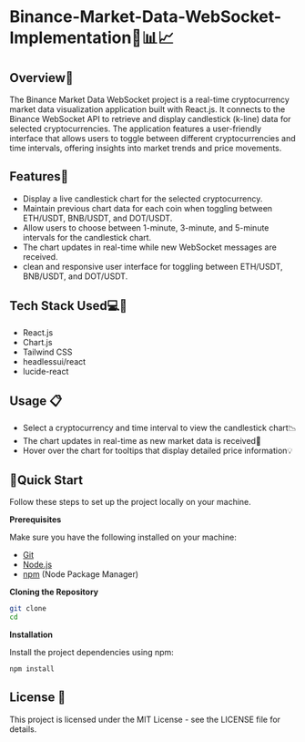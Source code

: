 # Binance-Market-Data-WebSocket-Implementation🤖📊📈

## Overview🎫

The Binance Market Data WebSocket project is a real-time cryptocurrency market data visualization application built with React.js. It connects to the Binance WebSocket API to retrieve and display candlestick (k-line) data for selected cryptocurrencies. The application features a user-friendly interface that allows users to toggle between different cryptocurrencies and time intervals, offering insights into market trends and price movements.

## Features🎁

- Display a live candlestick chart for the selected cryptocurrency.
- Maintain previous chart data for each coin when toggling between ETH/USDT, BNB/USDT, and DOT/USDT.
- Allow users to choose between 1-minute, 3-minute, and 5-minute intervals for the candlestick chart.
- The chart updates in real-time while new WebSocket messages are
  received.
- clean and responsive user interface for toggling between ETH/USDT, BNB/USDT, and DOT/USDT.

## Tech Stack Used💻🏹

- React.js
- Chart.js
- Tailwind CSS
- headlessui/react
- lucide-react

## Usage 📋

- Select a cryptocurrency and time interval to view the candlestick chart📉
- The chart updates in real-time as new market data is received🔄
- Hover over the chart for tooltips that display detailed price information💡

## <a name="quick-start">🤸Quick Start</a>

Follow these steps to set up the project locally on your machine.

**Prerequisites**

Make sure you have the following installed on your machine:

- [Git](https://git-scm.com/)
- [Node.js](https://nodejs.org/en)
- [npm](https://www.npmjs.com/) (Node Package Manager)

**Cloning the Repository**

```bash
git clone
cd
```

**Installation**

Install the project dependencies using npm:

```bash
npm install
```

## License 📝

This project is licensed under the MIT License - see the LICENSE file for details.
